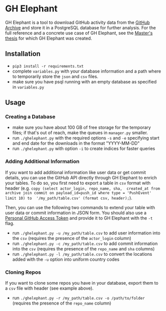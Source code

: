 # GH Elephant

GH Elephant is a tool to download GitHub activity data from the [GitHub Archive](https://www.gharchive.org/) 
and store it in a PostgreSQL database for further analysis.
For the full reference and a concrete use case of GH Elephant, see the [Master's thesis](https://doi.org/10.3929/ethz-b-000612634) for which GH Elephant was created.

## Installation
* `pip3 install -r requirements.txt`
* complete `variables.py` with your database information and a path where to temporarily store the `json` and 
`csv` files.
* make sure you have psql running with an empty database as specified in `variables.py`

## Usage
### Creating a Database
* make sure you have about 100 GB of free storage for the temporary files; if that's out of reach, make the queues in 
`manager.py` smaller.
* run `./ghelephant.py` with the required options `-s` and `-e` specifying start and end date for the downloads
in the format "YYYY-MM-DD"
* run `./ghelephant.py` with option `-i` to create indices for faster queries

### Adding Additional Information
If you want to add additional information like user data or get commit details, you can use the GitHub API directly 
through GH Elephant to enrich your tables.
To do so, you first need to export a table in `csv` format with header (e.g. `copy (select actor_login, repo_name, sha, 
created_at from archive join commit on payload_id=push_id where type = 'PushEvent' limit 10) to 
'/my_path/table.csv' (format csv, header);`).

Then, you can use the following two commands to extend your table with user data or commit information in JSON form.
You should also use a [Personal GitHub Access Token](https://docs.github.com/en/authentication/keeping-your-account-and-data-secure/creating-a-personal-access-token)
and provide it to GH Elephant with the `-t` flag.

* run `./ghelephant.py -u /my_path/table.csv` to add user information into the `csv`
(requires the presence of the `actor_login` column)
* run `./ghelephant.py -c /my_path/table.csv` to add commit information into the `csv`
(requires the presence of the `repo_name` and `sha` columns)
* run `./ghelephant.py -l /my_path/table.csv` to convert the locations added with the `-u` option
into uniform country codes

### Cloning Repos
If you want to clone some repos you have in your database, export them to a `csv` file with header (see example above).

* run `./ghelephant.py -r /my_path/table.csv -o /path/to/folder` (requires the presence of the  `repo_name` column)
